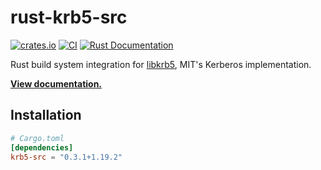 # rust-krb5-src

[![crates.io](https://img.shields.io/crates/v/krb5-src.svg)](https://crates.io/crates/krb5-src)
[![CI](https://github.com/MaterializeInc/rust-krb5-src/workflows/CI/badge.svg)](https://github.com/MaterializeInc/rust-krb5-src/actions?query=workflow%3ACI+branch%3Amaster)
[![Rust Documentation](https://img.shields.io/badge/api-rustdoc-blue.svg)][docs]

Rust build system integration for [libkrb5], MIT's Kerberos implementation.

**[View documentation.][docs]**

## Installation

```toml
# Cargo.toml
[dependencies]
krb5-src = "0.3.1+1.19.2"
```

[libkrb5]: https://web.mit.edu/kerberos/
[docs]: https://docs.rs/krb5-src/0.3.1+1.19.2/krb5_src
